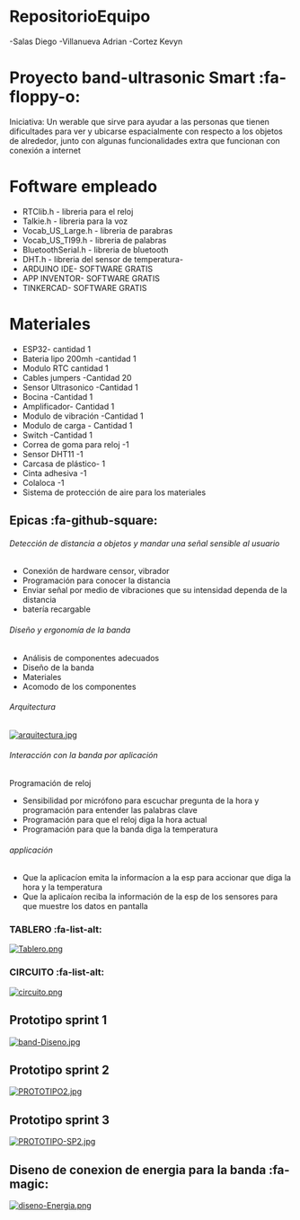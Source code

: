 # RepositorioEquipo

-Salas Diego
-Villanueva Adrian
-Cortez Kevyn

# Proyecto band-ultrasonic Smart  :fa-floppy-o:
Iniciativa: Un werable que sirve para ayudar a las personas que tienen dificultades para ver y ubicarse espacialmente con respecto a los objetos de alrededor, junto con algunas funcionalidades extra que funcionan con conexión a internet

# Foftware empleado 

- RTClib.h                      - libreria para el reloj
- Talkie.h                      - libreria para la voz
- Vocab_US_Large.h              - libreria de parabras
- Vocab_US_TI99.h               - libreria de palabras
- BluetoothSerial.h             - libreria de bluetooth
- DHT.h                         - libreria del sensor de temperatura- 
- ARDUINO IDE- SOFTWARE GRATIS
- APP INVENTOR- SOFTWARE GRATIS
- TINKERCAD- SOFTWARE GRATIS

# Materiales
- ESP32- cantidad 1
- Bateria lipo 200mh -cantidad 1
- Modulo RTC cantidad 1
- Cables jumpers -Cantidad 20
- Sensor Ultrasonico -Cantidad 1
- Bocina -Cantidad 1
- Amplificador- Cantidad 1
- Modulo de vibración -Cantidad 1
- Modulo de carga - Cantidad 1
- Switch -Cantidad 1
- Correa de goma para reloj -1
- Sensor DHT11 -1
- Carcasa de plástico-  1
- Cinta adhesiva -1
- Colaloca -1
- Sistema de protección de aire para los materiales 

## Epicas  :fa-github-square:
###### Detección de distancia a objetos y mandar una señal sensible al usuario


-  Conexión de hardware censor, vibrador 
-  Programación para conocer la distancia 
-  Enviar señal por medio de vibraciones que su intensidad dependa de la distancia 
-  batería recargable


###### Diseño y ergonomía de la banda


-  Análisis de componentes adecuados
-  Diseño de la banda 
-  Materiales 
-  Acomodo de los componentes

###### Arquitectura 

[![arquitectura.jpg](https://i.postimg.cc/yx48N1SQ/arquitectura.jpg)](https://postimg.cc/r0jknLjx)

###### Interacción con la banda por aplicación

 Programación de reloj
-  Sensibilidad por micrófono para escuchar pregunta de la hora y programación para entender las palabras clave
-  Programación para que el reloj diga la hora actual
-  Programación para que la banda diga la temperatura

###### applicación

- Que la aplicacíon emita la informacíon a la esp para accionar que diga la hora y la temperatura
- Que la aplicaíon reciba la información de la esp de los sensores para que muestre los datos en pantalla

### TABLERO  :fa-list-alt:

[![Tablero.png](https://i.postimg.cc/8PwcXfYX/Tablero.png)](https://postimg.cc/KRkmRjxt)

### CIRCUITO  :fa-list-alt:

[![circuito.png](https://i.postimg.cc/2SVWdzzS/circuito.png)](https://postimg.cc/0z1rP1MT)

## Prototipo sprint 1

[![band-Diseno.jpg](https://i.postimg.cc/vmJhXPD6/band-Diseno.jpg)](https://postimg.cc/xkPL13v0)

## Prototipo sprint 2

[![PROTOTIPO2.jpg](https://i.postimg.cc/NF0gXpx6/PROTOTIPO2.jpg)](https://postimg.cc/WFQLLmCz)

## Prototipo sprint 3
[![PROTOTIPO-SP2.jpg](https://i.postimg.cc/jjBBsvDg/PROTOTIPO-SP2.jpg)](https://postimg.cc/R3Qgd7QK)

## Diseno de conexion de energia para la banda :fa-magic:
[![diseno-Energia.png](https://i.postimg.cc/0NYKRZcS/diseno-Energia.png)](https://postimg.cc/1gz3D0xR)
